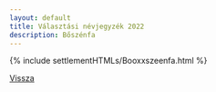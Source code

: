 ```yaml
---
layout: default
title: Választási névjegyzék 2022
description: Bőszénfa
---
```


{% include settlementHTMLs/Booxxszeenfa.html %}

[Vissza](../)
